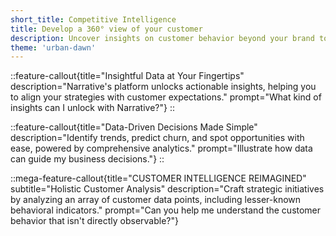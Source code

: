 ```yaml
---
short_title: Competitive Intelligence
title: Develop a 360° view of your customer
description: Uncover insights on customer behavior beyond your brand to mitigate churn and elevate your market position.
theme: 'urban-dawn'
---
```


::feature-callout{title="Insightful Data at Your Fingertips" description="Narrative's platform unlocks actionable insights, helping you to align your strategies with customer expectations." prompt="What kind of insights can I unlock with Narrative?"}
::

::feature-callout{title="Data-Driven Decisions Made Simple" description="Identify trends, predict churn, and spot opportunities with ease, powered by comprehensive analytics." prompt="Illustrate how data can guide my business decisions."}
::

::mega-feature-callout{title="CUSTOMER INTELLIGENCE REIMAGINED" subtitle="Holistic Customer Analysis" description="Craft strategic initiatives by analyzing an array of customer data points, including lesser-known behavioral indicators." prompt="Can you help me understand the customer behavior that isn't directly observable?"}